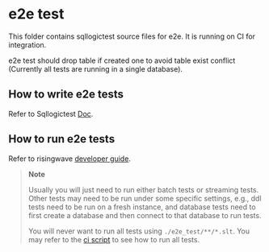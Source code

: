 # e2e test

This folder contains sqllogictest source files for e2e. It is running on CI for integration.

e2e test should drop table if created one to avoid table exist conflict (Currently all tests are running in a single database).

## How to write e2e tests

Refer to Sqllogictest [Doc](https://www.sqlite.org/sqllogictest/doc/trunk/about.wiki).

## How to run e2e tests

Refer to risingwave [developer guide](../docs/developer-guide.md#end-to-end-tests).

> **Note**
>
> Usually you will just need to run either batch tests or streaming tests. Other tests may need to be run under some specific settings, e.g., ddl tests need to be run on a fresh instance, and database tests need to first create a database and then connect to that database to run tests.
>
> You will never want to run all tests using `./e2e_test/**/*.slt`. You may refer to the [ci script](../ci/scripts/run-e2e-test.sh) to see how to run all tests.

